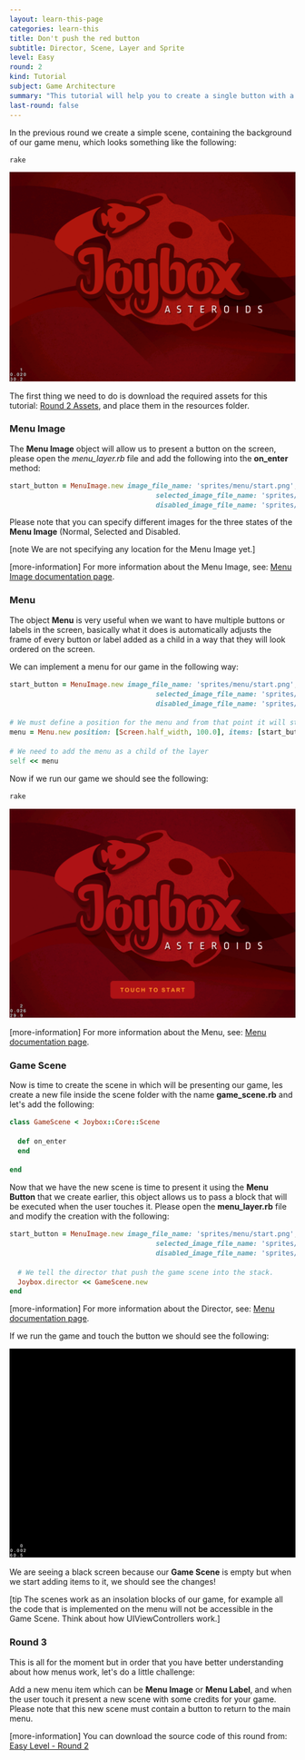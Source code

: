```yaml
---
layout: learn-this-page
categories: learn-this
title: Don't push the red button
subtitle: Director, Scene, Layer and Sprite
level: Easy
round: 2
kind: Tutorial
subject: Game Architecture
summary: "This tutorial will help you to create a single button with a proper menu and using it to launch the a new game scene."
last-round: false
---
```


In the previous round we create a simple scene, containing the background of our game menu, which looks something like the following:

```sh
rake
```

![Round 1](../../../images/learn-this/easy/round-2/start.png)

The first thing we need to do is download the required assets for this tutorial: [Round 2 Assets](../../../downloads/learn-this/easy/round-2/assets.zip), and place them in the resources folder.

### Menu Image

The **Menu Image** object will allow us to present a button on the screen, please open the *menu_layer.rb* file and add the following into the **on_enter** method:

```ruby
start_button = MenuImage.new image_file_name: 'sprites/menu/start.png',
                                    selected_image_file_name: 'sprites/menu/start.png',
                                    disabled_image_file_name: 'sprites/menu/start.png'
```

Please note that you can specify different images for the three states of the **Menu Image** (Normal, Selected and Disabled.

[note We are not specifying any location for the Menu Image yet.]

[more-information] For more information about the Menu Image, see: [Menu Image documentation page](../../../documentation/menu-image).


### Menu
The object **Menu** is very useful when we want to have multiple buttons or labels in the screen, basically what it does is automatically adjusts the frame of every button or label added as a child in a way that they will look ordered on the screen.

We can implement a menu for our game in the following way:

```ruby
start_button = MenuImage.new image_file_name: 'sprites/menu/start.png',
                                    selected_image_file_name: 'sprites/menu/start.png',
                                    disabled_image_file_name: 'sprites/menu/start.png'

# We must define a position for the menu and from that point it will start ordering its child items
menu = Menu.new position: [Screen.half_width, 100.0], items: [start_button]

# We need to add the menu as a child of the layer
self << menu
```

Now if we run our game we should see the following:

```sh
rake
```

![Menu](../../../images/learn-this/easy/round-2/menu.png)

[more-information] For more information about the Menu, see: [Menu documentation page](../../../documentation/menu).

### Game Scene
Now is time to create the scene in which will be presenting our game, les create a new file inside the scene folder with the name **game_scene.rb** and let's add the following:

```ruby
class GameScene < Joybox::Core::Scene

  def on_enter
  end

end
```

Now that we have the new scene is time to present it using the **Menu Button** that we create earlier, this object allows us to pass a block that will be executed when the user touches it. Please open the **menu_layer.rb** file and modify the creation with the following:

```ruby
start_button = MenuImage.new image_file_name: 'sprites/menu/start.png',
                                    selected_image_file_name: 'sprites/menu/start.png',
                                    disabled_image_file_name: 'sprites/menu/start.png' do |menu_item|
  
  # We tell the director that push the game scene into the stack.    
  Joybox.director << GameScene.new
end
```

[more-information] For more information about the Director, see: [Menu documentation page](../../../documentation/director).

If we run the game and touch the button we should see the following:

![Blank Scene](../../../images/learn-this/easy/round-2/blank-scene.png)

We are seeing a black screen because our **Game Scene** is empty but when we start adding items to it, we should see the changes!

[tip The scenes work as an insolation blocks of our game, for example all the code that is implemented on the menu will not be accessible in the Game Scene. Think about how UIViewControllers work.]

### Round 3
This is all for the moment but in order that you have better understanding about how menus work, let's do a little challenge:

Add a new menu item which can be **Menu Image** or **Menu Label**, and when the user touch it present a new scene with some credits for your game. Please note that this new scene must contain a button to return to the main menu.

[more-information] You can download the source code of this round from: [Easy Level - Round 2](../../../downloads/learn-this/easy/round-2/asteroids.zip)